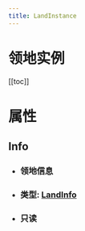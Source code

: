 ```yaml
---
title: LandInstance
---
```


<h1>领地实例</h1>

[[toc]]

# 属性
## Info
- ### 领地信息
- ### 类型: [LandInfo](../types/LandInfo.md)
- ### 只读